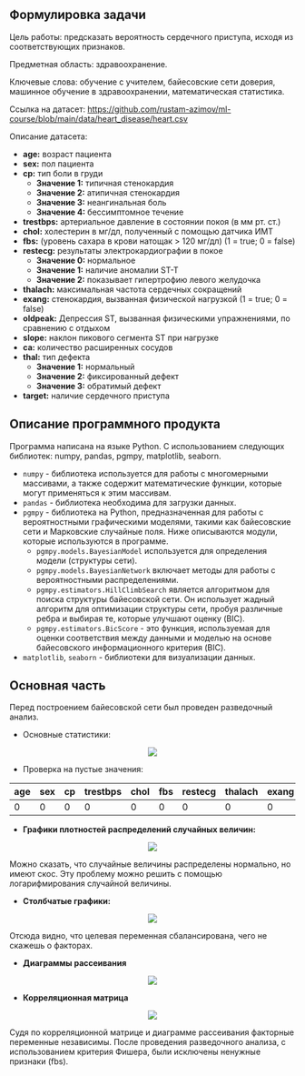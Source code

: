 ## Формулировка задачи

Цель работы: предсказать вероятность сердечного приступа, исходя из соответствующих признаков.

Предметная область: здравоохранение.

Ключевые слова: обучение с учителем, байесовские сети доверия, машинное обучение в здравоохранении, математическая статистика.

Ссылка на датасет: https://github.com/rustam-azimov/ml-course/blob/main/data/heart_disease/heart.csv

Описание датасета:

* **age:** возраст пациента
* **sex:** пол пациента
* **cp:** тип боли в груди
 	- **Значение 1:** типичная стенокардия
  - **Значение 2:** атипичная стенокардия
  - **Значение 3:** неангинальная боль
  - **Значение 4:** бессимптомное течение
* **trestbps:** артериальное давление в состоянии покоя (в мм рт. ст.)
* **chol:** холестерин в мг/дл, полученный с помощью датчика ИМТ
* **fbs:** (уровень сахара в крови натощак > 120 мг/дл) (1 = true; 0 = false)
* **restecg:** результаты электрокардиографии в покое
  - **Значение 0:** нормальное
  - **Значение 1:** наличие аномалии ST-T 
  - **Значение 2:** показывает гипертрофию левого желудочка 
* **thalach:** максимальная частота сердечных сокращений
* **exang:** cтенокардия, вызванная физической нагрузкой (1 = true; 0 = false)
* **oldpeak:** Депрессия ST, вызванная физическими упражнениями, по сравнению с отдыхом
* **slope:** наклон пикового сегмента ST при нагрузке
* **ca:** количество расширенных сосудов
* **thal:** тип дефекта
  - **Значение 1:** нормальный
  - **Значение 2:** фиксированный дефект
  - **Значение 3:** обратимый дефект
* **target:** наличие сердечного приступа

## Описание программного продукта

Программа написана на языке Python. С использованием следующих библиотек: numpy, pandas, pgmpy, matplotlib, seaborn. 
* `numpy` - библиотека используется для работы с многомерными массивами, а также содержит математические функции, которые могут применяться к этим массивам.
* `pandas` - библиотека необходима для загрузки данных.
* `pgmpy` - библиотека на Python, предназначенная для работы с вероятностными графическими моделями, такими как байесовские сети и Марковские случайные поля. Ниже описываются модули, которые используются в программе.
  * `pgmpy.models.BayesianModel` используется для определения модели (структуры сети).
  * `pgmpy.models.BayesianNetwork` включает методы для работы с вероятностными распределениями.
  * `pgmpy.estimators.HillClimbSearch` является алгоритмом для поиска структуры байесовской сети. Он использует жадный алгоритм для оптимизации структуры сети, пробуя различные ребра и выбирая те, которые улучшают оценку (BIC).
  * `pgmpy.estimators.BicScore` - это функция, используемая для оценки соответствия между данными и моделью на основе байесовского информационного критерия (BIC).
* `matplotlib`, `seaborn` - библиотеки для визуализации данных.

## Основная часть

Перед построением байесовской сети был проведен разведочный анализ. 


- Основные статистики:

<div align="center">
  <img src="https://github.com/user-attachments/assets/ade2ac2a-4d3c-434e-af59-92eec217dcd9"/>
</div>


- Проверка на  пустые значения:
<div align="center">
  								
|    age    | sex            | cp            | trestbps   | chol       | fbs        | restecg    |thalach     |exang |	oldpeak |	slope |	ca |	thal |	target |
| --------- | -------------- | ------------- | ---------- | ---------- | ---------- | ---------- | ---------- | ---- | -------- | ----- | -- | ----- |-------- |
|0          |0               | 0             | 0          | 0          | 0          | 0          |  0         | 0    |  0       |  0    | 0  |   0   |  0      |

</div>


- **Графики плотностей распределений случайных величин:**

<div align="center">
  <img src="https://github.com/user-attachments/assets/41f01041-fdc5-44c5-8025-99c37431518d"/>
</div>

Можно сказать, что случайные величины распределены нормально, но имеют скос. Эту проблему можно решить с помощью логарифмирования случайной величины.


- **Столбчатые графики:**

<div align="center">
  <img src="https://github.com/user-attachments/assets/41b4303e-45c7-4232-b0ee-0a3dccb417b7"/>
</div>

Отсюда видно, что целевая переменная сбалансирована, чего не скажешь о факторах. 


- **Диаграммы рассеивания**

<div align="center">
  <img src="https://github.com/user-attachments/assets/9abab7c4-901e-486f-9cac-921d09a36be8"/>
</div>

- **Корреляционная матрица**

<div align="center">
  <img src="https://github.com/user-attachments/assets/73ad3f70-8ccc-443d-8cdc-f10f9c364c2d"/>
</div>

Судя по корреляционной матрице и диаграмме рассеивания факторные переменные независимы. 
После проведения разведочного анализа, с использованием критерия Фишера, были исключены ненужные признаки (fbs).





